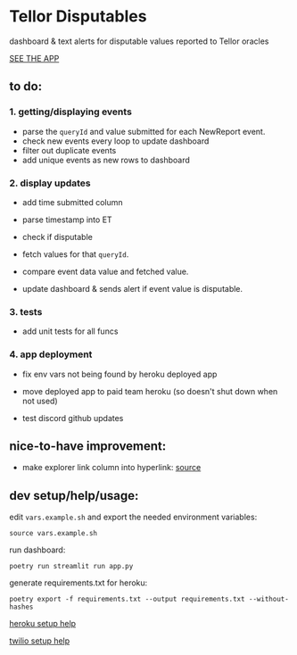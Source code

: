 # Tellor Disputables
dashboard & text alerts for disputable values reported to Tellor oracles

[SEE THE APP](https://tellor-disputables.herokuapp.com/)

## to do:
### 1. getting/displaying events
- parse the `queryId` and value submitted for each NewReport event.
- check new events every loop to update dashboard
- filter out duplicate events
- add unique events as new rows to dashboard

### 2. display updates
- add time submitted column
- parse timestamp into ET

- check if disputable
- fetch values for that `queryId`.
- compare event data value and fetched value.
- update dashboard & sends alert if event value is disputable.

### 3. tests
- add unit tests for all funcs

### 4. app deployment
- fix env vars not being found by heroku deployed app
- move deployed app to paid team heroku (so doesn't shut down when not used)

- test discord github updates

## nice-to-have improvement:
- make explorer link column into hyperlink: [source](https://discuss.streamlit.io/t/make-streamlit-table-results-hyperlinks-or-add-radio-buttons-to-table/7883)


## dev setup/help/usage:
edit `vars.example.sh` and export the needed environment variables:
```
source vars.example.sh
```
run dashboard:
```
poetry run streamlit run app.py
```
generate requirements.txt for heroku:
```
poetry export -f requirements.txt --output requirements.txt --without-hashes
```
[heroku setup help](https://towardsdatascience.com/quickly-build-and-deploy-an-application-with-streamlit-988ca08c7e83)

[twilio setup help](https://www.twilio.com/docs/sms/quickstart/python)


